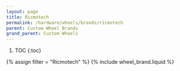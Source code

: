 ```yaml
---
layout: page
title: Ricmotech
permalink: /hardware/wheels/brands/ricmotech
parent: Custom Wheel Brands
grand_parent: Custom Wheels
---
```


1. TOC
{:toc}

{% assign filter = "Ricmotech" %}
{% include wheel_brand.liquid %}

